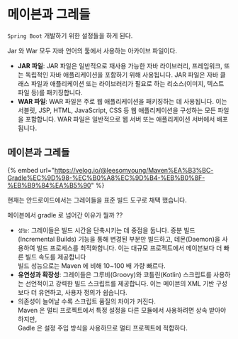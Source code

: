 # 메이븐과 그레들



`Spring Boot` 개발하기 위한 설정들을 하게 된다.

Jar 와 War 모두 자바 언어의 툴에서 사용하는 아카이브 파일이다.



* **JAR 파일**: JAR 파일은 일반적으로 재사용 가능한 자바 라이브러리, 프레임워크, 또는 독립적인 자바 애플리케이션을 포함하기 위해 사용됩니다. JAR 파일은 자바 클래스 파일과 애플리케이션 또는 라이브러리가 필요로 하는 리소스(이미지, 텍스트 파일 등)를 패키징합니다.
* **WAR 파일**: WAR 파일은 주로 웹 애플리케이션을 패키징하는 데 사용됩니다. 이는 서블릿, JSP, HTML, JavaScript, CSS 등 웹 애플리케이션을 구성하는 모든 파일을 포함합니다. WAR 파일은 일반적으로 웹 서버 또는 애플리케이션 서버에서 배포됩니다.



## 메이븐과 그레들

{% embed url="https://velog.io/@leesomyoung/Maven%EA%B3%BC-Gradle%EC%9D%98-%EC%B0%A8%EC%9D%B4-%EB%B0%8F-%EB%B9%84%EA%B5%90" %}

현재는 안드로이드에서는 그레이들을 표준 빌드 도구로 채택 했습니다.

메이븐에서 gradle 로 넘어간 이유가 뭘까 ??

* `성능`: 그레이들은 빌드 시간을 단축시키는 데 중점을 둡니다. 증분 빌드(Incremental Builds) 기능을 통해 변경된 부분만 빌드하고, 데몬(Daemon)을 사용하여 빌드 프로세스를 최적화합니다. 이는 대규모 프로젝트에서 메이븐보다 더 빠른 빌드 속도를 제공합니다\
  빌드 성능으로는 Maven 에 비해 10\~100 배 가량 빠르다.
* **유연성과 확장성**: 그레이들은 그루비(Groovy)와 코틀린(Kotlin) 스크립트를 사용하는 선언적이고 강력한 빌드 스크립트를 제공합니다. 이는 메이븐의 XML 기반 구성보다 더 유연하고, 사용자 정의가 쉽습니다.
* 의존성이 늘어날 수록 스크립트 품질의 차이가 커진다.\
  Maven 은 멀티 프로젝트에서 특정 설정을 다른 모듈에서 사용하려면 상속 받아야하지만,\
  Gadle 은 설정 주입 방식을 사용하므로 멀티 프로젝트에 적합하다.







